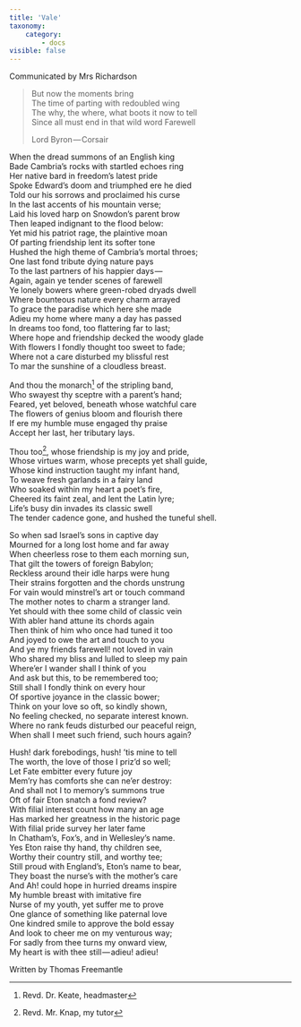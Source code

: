 ```yaml
---
title: 'Vale'
taxonomy:
    category:
        - docs
visible: false
---
```


<div class="author">Communicated by Mrs Richardson</div>

> But now the moments bring  
> The time of parting with redoubled wing  
> The why, the where, what boots it now to tell  
> Since all must end in that wild word Farewell
> 
> Lord Byron — Corsair

When the dread summons of an English king  
Bade Cambria’s rocks with startled echoes ring  
Her native bard in freedom’s latest pride  
Spoke Edward’s doom and triumphed ere he died  
Told our his sorrows and proclaimed his curse  
In the last accents of his mountain verse;  
Laid his loved harp on Snowdon’s parent brow  
Then leaped indignant to the flood below:  
Yet mid his patriot rage, the plaintive moan  
Of parting friendship lent its softer tone  
Hushed the high theme of Cambria’s mortal throes;  
One last fond tribute dying nature pays  
To the last partners of his happier days —   
Again, again ye tender scenes of farewell  
Ye lonely bowers where green-robed dryads dwell  
Where bounteous nature every charm arrayed  
To grace the paradise which here she made  
Adieu my home where many a day has passed  
In dreams too fond, too flattering far to last;  
Where hope and friendship decked the woody glade  
With flowers I fondly thought too sweet to fade;  
Where not a care disturbed my blissful rest  
To mar the sunshine of a cloudless breast.

And thou the monarch[^1] of the stripling band,  
Who swayest thy sceptre with a parent’s hand;  
Feared, yet beloved, beneath whose watchful care  
The flowers of genius bloom and flourish there  
If ere my humble muse engaged thy praise  
Accept her last, her tributary lays.  

Thou too[^2], whose friendship is my joy and pride,  
Whose virtues warm, whose precepts yet shall guide,  
Whose kind instruction taught my infant hand,  
To weave fresh garlands in a fairy land  
Who soaked within my heart a poet’s fire,  
Cheered its faint zeal, and lent the Latin lyre;  
Life’s busy din invades its classic swell  
The tender cadence gone, and hushed the tuneful shell.  

So when sad Israel’s sons in captive day  
Mourned for a long lost home and far away  
When cheerless rose to them each morning sun,  
That gilt the towers of foreign Babylon;  
Reckless around their idle harps were hung  
Their strains forgotten and the chords unstrung  
For vain would minstrel’s art or touch command  
The mother notes to charm a stranger land.  
Yet should with thee some child of classic vein  
With abler hand attune its chords again  
Then think of him who once had tuned it too  
And joyed to owe the art and touch to you  
And ye my friends farewell! not loved in vain  
Who shared my bliss and lulled to sleep my pain  
Where’er I wander shall I think of you  
And ask but this, to be remembered too;  
Still shall I fondly think on every hour  
Of sportive joyance in the classic bower;  
Think on your love so oft, so kindly shown,  
No feeling checked, no separate interest known.  
Where no rank feuds disturbed our peaceful reign,  
When shall I meet such friend, such hours again?  

Hush! dark forebodings, hush! ’tis mine to tell  
The worth, the love of those I priz’d so well;  
Let Fate embitter every future joy  
Mem’ry has comforts she can ne’er destroy:  
And shall not I to memory’s summons true  
Oft of fair Eton snatch a fond review?  
With filial interest count how many an age  
Has marked her greatness in the historic page  
With filial pride survey her later fame  
In Chatham’s, Fox’s, and in Wellesley’s name.  
Yes Eton raise thy hand, thy children see,  
Worthy their country still, and worthy tee;  
Still proud with England’s, Eton’s name to bear,  
They boast the nurse’s with the mother’s care  
And Ah! could hope in hurried dreams inspire  
My humble breast with imitative fire  
Nurse of my youth, yet suffer me to prove  
One glance of something like paternal love  
One kindred smile to approve the bold essay  
And look to cheer me on my venturous way;  
For sadly from thee turns my onward view,  
My heart is with thee still — adieu! adieu!

Written by Thomas Freemantle

[^1]: Revd. Dr. Keate, headmaster

[^2]: Revd. Mr. Knap, my tutor